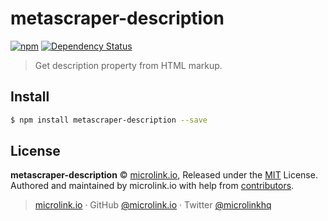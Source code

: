 # metascraper-description

[![npm](https://img.shields.io/npm/v/metascraper-description.svg?style=flat-square)](https://www.npmjs.com/package/metascraper-description)
[![Dependency Status](https://david-dm.org/microlinkhq/metascraper.svg?path=packages/metascraper-description&style=flat-square)](https://david-dm.org/microlinkhq/metascraper?path=packages/metascraper-description)

> Get description property from HTML markup.

## Install

```bash
$ npm install metascraper-description --save
```

## License

**metascraper-description** © [microlink.io](https://microlink.io), Released under the [MIT](https://github.com/microlinkhq/metascraper-description/blob/master/LICENSE.md) License.<br>
Authored and maintained by microlink.io with help from [contributors](https://github.com/microlinkhq/metascraper-description/contributors).

> [microlink.io](https://microlink.io) · GitHub [@microlink.io](https://github.com/microlinkhq) · Twitter [@microlinkhq](https://twitter.com/microlinkhq)
